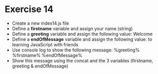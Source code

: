 # Exercise 14

* Create a new index14.js file
* Define a **firstname** variable and assign your name (string)
* Define a **greeting** variable and assign the following value: Welcome
* Define a **endOfMessage** variable and assign the following value: to learning JavaScript with friends
* Use console log to show the following message: %greeting% %firstname% %endOfMessage%
* Show this message using the concat and the 3 variables (firstname, greeting & endOfMessage)

